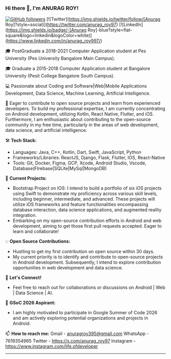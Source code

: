 ### Hi there 👋, I'm ANURAG ROY!

[![GitHub followers](https://img.shields.io/github/followers/[Anuragroyan]?style=social&label=Follow)](https://github.com/anuragroyan)
[![Twitter](https://img.shields.io/twitter/follow/[Anurag Roy]?style=social)](https://twitter.com/anurag_roy97)
[![LinkedIn](https://img.shields.io/badge/-[Anurag Roy]-blue?style=flat-square&logo=linkedin&logoColor=white)](https://www.linkedin.com/in/anurag_roy997/)


🎓 PostGraduate a 2018-2021 Computer Application student at Pes University (Pes University Bangalore Main Campus).

🎓 Graduate a 2015-2018 Computer Application student at Bangalore University (Pesit College Bangalore South Campus).

💻 Passionate about Coding and Software|Web|Mobile Applications Development, Data Science, Machine Learning, Artificial Intelligence.

🌱 Eager to contribute to open source projects and learn from experienced developers. To build my professional expertise, I am currently concentrating on Android development, utilizing Kotlin, React Native, Flutter, and iOS. Furthermore, I am enthusiastic about contributing to the open-source community in my free time, particularly in the areas of web development, data science, and artificial intelligence.

🛠️ **Tech Stack:**
- Languages: Java, C++, Kotlin, Dart, Swift, JavaScript, Python
- Frameworks/Libraries: ReactJS, Django, Flask, Flutter, IOS, React-Native
- Tools: Git, Docker, Figma, GCP, Xcode, Android Studio, Vscode, Database(FIrebase|SQLite|MySql|MongoDB)

🔭 **Current Projects:**

- Bootstrap Project on IOS: I intend to build a portfolio of six iOS projects using Swift to demonstrate my proficiency across various skill levels, including beginner, intermediate, and advanced. These projects will utilize iOS frameworks and feature functionalities encompassing database interaction, data science applications, and augmented reality integration.
- Embarking on my open-source contribution efforts in Android and web development, aiming to get those first pull requests accepted. Eager to learn and collaborate!

💡 **Open Source Contributions:**
- Hustling to get my first contribution on open source within 30 days.
- My current priority is to identify and contribute to open-source projects in Android development. Subsequently, I intend to explore contribution opportunities in web development and data science.
  
🤝 **Let's Connect!**
- Feel free to reach out for collaborations or discussions on Android | Web | Data Science | AI.

🥅 **GSoC 2026 Aspirant:**
- I am highly motivated to participate in Google Summer of Code 2026 and am actively exploring potential organizations and projects in Android.

📫 **How to reach me:**
Gmail - anuragroy395@gmail.com
WhatsApp - 7619354965
Twitter - https://x.com/anurag_roy97
Instagram - https://www.instagram.com/life.ofdeveloper

---
